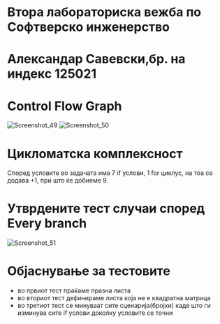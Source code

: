 # Втора лабораториска вежба по Софтверско инженерство
# Александар Савевски,бр. на индекс 125021
# Control Flow Graph
![Screenshot_49](https://user-images.githubusercontent.com/103380059/171950888-f5544115-3afe-432c-9a80-3932f2b094f2.png)
![Screenshot_50](https://user-images.githubusercontent.com/103380059/171951001-5fd6d95e-a05c-48c9-8e6d-f9120758eaa8.png)
# Цикломатска комплексност
 Според условите во задачата има 7 if услови, 1 for циклус, на тоа се додава +1, при што ќе добиеме 9.
 # Утврдените тест случаи според Every branch
![Screenshot_51](https://user-images.githubusercontent.com/103380059/171953942-cf348de2-e41f-4141-986f-d3b21c60bd48.png)
# Објаснување за тестовите
 - во првиот тест праќаме празна листа 
 - во вториот тест дефинираме листа која не е квадратна матрица
 - во третиот тест се минуваат сите сценарија(бројки) каде што ги изминува сите if услови доколку условите се точни
